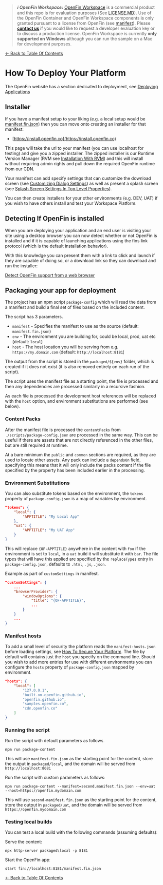 > **_:information_source: OpenFin Workspace:_** [OpenFin Workspace](https://www.openfin.co/workspace/) is a commercial product and this repo is for evaluation purposes (See [LICENSE.MD](../LICENSE.MD)). Use of the OpenFin Container and OpenFin Workspace components is only granted pursuant to a license from OpenFin (see [manifest](../public/manifest.fin.json)). Please [**contact us**](https://www.openfin.co/workspace/poc/) if you would like to request a developer evaluation key or to discuss a production license.
> OpenFin Workspace is currently **only supported on Windows** although you can run the sample on a Mac for development purposes.

[<- Back to Table Of Contents](../README.md)

# How To Deploy Your Platform

The OpenFin website has a section dedicated to deployment, see [Deploying Applications](https://developers.openfin.co/of-docs/docs/deploying-applications)

## Installer

If you have a manifest setup to your liking (e.g. a local setup would be [manifest.fin.json](../public/manifest.fin.json)) then you can move onto creating an installer for that manifest:

- [https://install.openfin.co](https://install.openfin.co)

This page will take the url to your manifest (you can use localhost for testing) and give you a zipped installer. The zipped installer is our Runtime Version Manager (RVM see [Installation With RVM](https://developers.openfin.co/of-docs/docs/installation-with-rvm)) and this will install without requiring admin rights and pull down the required OpenFin runtime from our CDN.

Your manifest can add specify settings that can customize the download screen (see [Customizing Dialog Settings](https://developers.openfin.co/of-docs/docs/application-configuration#section-dialogsettings-properties)) as well as present a splash screen (see [Splash Screen Settings In Top Level Properties](https://developers.openfin.co/of-docs/docs/application-configuration#section-top-level-properties)).

You can then create installers for your other environments (e.g. DEV, UAT) if you wish to have others install and test your Workspace Platform.

## Detecting If OpenFin is installed

When you are deploying your application and an end user is visiting your site using a desktop browser you can now detect whether or not OpenFin is installed and if it is capable of launching applications using the fins link protocol (which is the default installation behavior).

With this knowledge you can present them with a link to click and launch if they are capable of doing so, or a download link so they can download and run the installer:

[Detect OpenFin support from a web browser](https://developers.openfin.co/of-docs/docs/how-to-detect-openfin-in-your-app)

## Packaging your app for deployment

The project has an npm script `package-config` which will read the data from a manifest and build a final set of files based on the included content.

The script has 3 parameters.

- `manifest` - Specifies the manifest to use as the source (default: `manifest.fin.json`)
- `env` - The environment you are building for, could be local, prod, uat etc (default: `local`)
- `host` - The host location you will be serving from e.g. `https://my.domain.com` (default: `http://localhost:8181`)

The output from the script is stored in the `packaged/${env}` folder, which is created if it does not exist (it is also removed entirely on each run of the script).

The script uses the manifest file as a starting point, the file is processed and then any dependencies are processed similarly in a recursive fashion.

As each file is processed the development host references will be replaced with the `host` option, and environment substitutions are performed (see below).

### Content Packs

After the manifest file is processed the `contentPacks` from `./scripts/package-config.json` are processed in the same way. This can be useful if there are assets that are not directly referenced in the other files, but are still required at runtime.

At a bare minimum the `public` and `common` sections are required, as they are used to locate other assets. Any pack can include a `dependsOn` field, specifying this means that it will only include the packs content if the file specified by the property has been included earlier in the processing.

### Environment Substitutions

You can also substitute tokens based on the environment, the `tokens` property of `package-config.json` is a map of variables by environment.

```json
"tokens": {
    "local": {
        "APPTITLE": "My Local App"
    },
    "uat": {
        "APPTITLE": "My UAT App"
    }
}
```

This will replace `{OF-APPTITLE}` anywhere in the content with `foo` if the environment is set to `local`, in a `uat` build it will substitute it with `bar`. The file types that will have this applied are specified by the `replaceTypes` entry in `package-config.json`, defaults to `.html`, `.js`, `.json`.

Example as part of `customSettings` in manifest.

```json
"customSettings": {
    ...
    "browserProvider": {
        "windowOptions": {
            "title": "{OF-APPTITLE}",
            ...
        }
    }
    ...
}
```

### Manifest hosts

To add a small level of security the platform reads the `manifest-hosts.json` before loading settings, see [How To Secure Your Platform](./how-to-secure-your-platform.md). The file by default will contains just the `host` you specify on the command line. Should you wish to add more entries for use with different environments you can configure the `hosts` property of `package-config.json` mapped by environment.

```json
"hosts": {
    "local": [
        "127.0.0.1",
        "built-on-openfin.github.io",
        "openfin.github.io",
        "samples.openfin.co",
        "cdn.openfin.co"
    ]
}
```

### Running the script

Run the script with default parameters as follows.

```shell
npm run package-content
```

This will use `manifest.fin.json` as the starting point for the content, store the output in `packaged/local`, and the domain will be served from `http://localhost:8081`

Run the script with custom parameters as follows:

```shell
npm run package-content --manifest=second.manifest.fin.json --env=uat --host=https://openfin.mydomain.com
```

This will use `second-manifest.fin.json` as the starting point for the content, store the output in `packaged/uat`, and the domain will be served from `https://openfin.mydomain.com`

### Testing local builds

You can test a local build with the following commands (assuming defaults):

Serve the content:

```shell
npx http-server packaged\local -p 8181
```

Start the OpenFin app:

```shell
start fin://localhost:8181/manifest.fin.json
```

[<- Back to Table Of Contents](../README.md)
